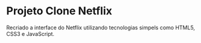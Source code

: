 # Projeto Clone Netflix

Recriado a interface do Netflix utilizando tecnologias simpels como HTML5, CSS3 e JavaScript.
